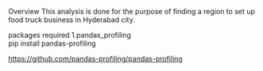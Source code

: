 Overview
This analysis is done for the purpose of finding a region to set up food truck business in Hyderabad city.

packages required
1.pandas_profiling  
  pip install pandas-profiling 
  
  https://github.com/pandas-profiling/pandas-profiling
  





